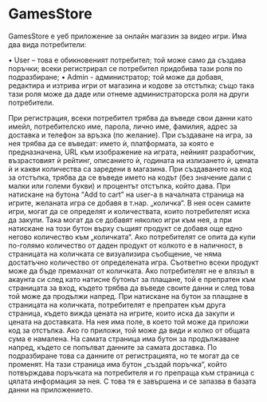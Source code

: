 # GamesStore
  GamesStore е уеб приложение за онлайн магазин за видео игри. Има два вида потребители:

  •	User – това е обикновеният потребител; той може само да създава поръчки; всеки регистрирал се потребител придобива тази роля по подразбиране;
  •	Admin - администратор; той може да добавя, редактира и изтрива игри от магазина и кодове за отстъпка; също така тази роля може да даде или отнеме администраторска роля на    други потребители.

  При регистрация, всеки потребител трябва да въведе свои данни като имейл, потребителско име, парола, лично име, фамилия, адрес за доставка и телефон за връзка (по желание).
  При създаване на игра, за нея трябва да се въведат: името ѝ, платформата, за която е предназначена, URL към изображение на играта, нейният разработчик, възрастовият ѝ рейтинг, описанието ѝ, годината на излизането ѝ, цената ѝ и какви количества са заредени в магазина.
  При създаването на код за отстъпка, трябва да се въведе името на кодът (без значение дали с малки или големи букви) и процентът отстъпка, който дава.
  При натискане на бутона “Add to cart” на user-a в началната страница на игрите, желаната игра се добавя в т.нар. „количка“. В нея осен самите игри, могат да се определят и количествата, които потребителят иска да закупи. Така могат да се добавят няколко игри към нея, а при натискане на този бутон върху същият продукт се добавя още едно негово количество към „количката“. Ако потребителят се опита да купи по-голямо количество от даден продукт от колкото е в наличност, в страницата на количката се визуализира съобщение, че няма достатъчно количество от определената игра. Съответно всеки продукт може да бъде премахнат от количката.
  Ако потребителят не е влязъл в акаунта си след като натисне бутонът за плащане, той е препратен към страницата за вход, където трябва да въведе своите данни и след това той може да продължи напред. При натискане на бутон за плащане в страницата на количката, потребителят е препратен към друга страница, където вижда цената на игрите, които иска да закупи и цената на доставката. На нея има поле, в което той може да приложи код за отстъпка. Ако го приложи, той може да види и колко от общата сума е намалена. На самата страница има бутон за продължаване напред, където се попълват данните за самата доставка. По подразбиране това са данните от регистрацията, но те могат да се променят. На тази страница има бутон „създай поръчка“, който потвърждава поръчката на потребителя и го  препраща към страница с цялата информация за нея. С това тя е завършена и се запазва в базата данни на приложението.

